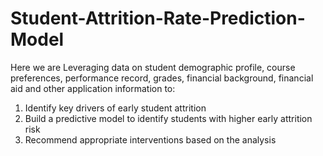 # Student-Attrition-Rate-Prediction-Model

Here we are Leveraging data on student demographic profile, course
preferences, performance record, grades, financial background, financial aid and
other application information to:

1. Identify key drivers of early student attrition
2. Build a predictive model to identify students with higher early attrition
risk
3. Recommend appropriate interventions based on the analysis
